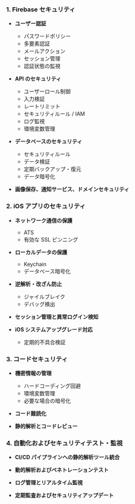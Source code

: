 ### 1. Firebase セキュリティ
- **ユーザー認証**  
  - パスワードポリシー  
  - 多要素認証  
  - メールアクション  
  - セッション管理  
  - 認証状態の監視

- **API のセキュリティ**  
  - ユーザーロール制御  
  - 入力検証  
  - レートリミット  
  - セキュリティルール / IAM  
  - ログ監視  
  - 環境変数管理

- **データベースのセキュリティ**  
  - セキュリティルール  
  - データ検証  
  - 定期バックアップ・復元  
  - データ暗号化

- **画像保存、通知サービス、ドメインセキュリティ**

### 2. iOS アプリのセキュリティ
- **ネットワーク通信の保護**  
  - ATS  
  - 有効な SSL ピンニング

- **ローカルデータの保護**  
  - Keychain  
  - データベース暗号化

- **逆解析・改ざん防止**  
  - ジャイルブレイク  
  - デバッグ検出

- **セッション管理と異常ログイン検知**

- **iOS システムアップグレード対応**  
  - 定期的不具合検証

### 3. コードセキュリティ
- **機密情報の管理**  
  - ハードコーディング回避  
  - 環境変数管理  
  - 必要な場合の暗号化

- **コード難読化**

- **静的解析とコードレビュー**

### 4. 自動化およびセキュリティテスト・監視
- **CI/CD パイプラインへの静的解析ツール統合**

- **動的解析およびペネトレーションテスト**

- **ログ管理とリアルタイム監視**

- **定期監査およびセキュリティアップデート**
